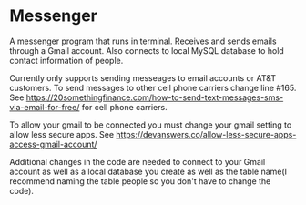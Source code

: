 # Messenger
A messenger program that runs in terminal. Receives and sends emails through a Gmail account. Also connects to local MySQL database to hold contact information of people.

Currently only supports sending messeages to email accounts or AT&T customers.
To send messages to other cell phone carriers change line #165. See https://20somethingfinance.com/how-to-send-text-messages-sms-via-email-for-free/ for cell phone carriers.

To allow your gmail to be connected you must change your gmail setting to allow less secure apps. See https://devanswers.co/allow-less-secure-apps-access-gmail-account/

Additional changes in the code are needed to connect to your Gmail account as well as a local database you create as well as the table name(I recommend naming the table people so you don't have to change the code).  
